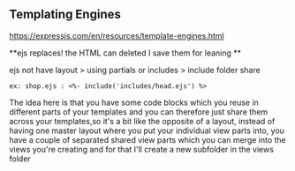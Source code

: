 ## Templating Engines

https://expressjs.com/en/resources/template-engines.html

**ejs replaces! the HTML can deleted I save them for leaning **

ejs not have layout > using partials or includes > include folder share

```ejs
ex: shop.ejs : <%- include('includes/head.ejs') %>
```

The idea here is that you have some code blocks which you reuse in different parts of your templates
and you can therefore just share them across your templates,so it's a bit like the opposite of a layout,
instead of having one master layout where you put your individual view parts into, you have a couple of separated shared view parts which you can merge into the views you're creating and for that I'll create
a new subfolder in the views folder
